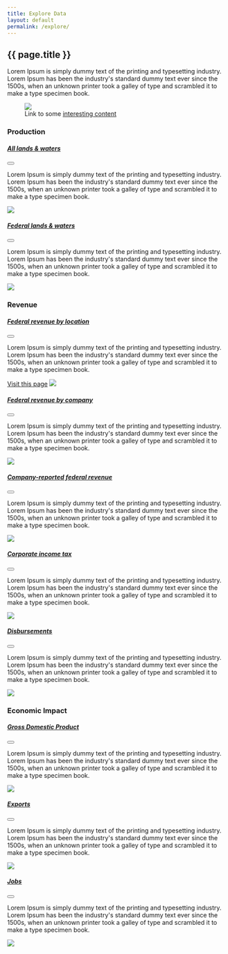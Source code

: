 ```yaml
---
title: Explore Data
layout: default
permalink: /explore/
---
```


<section class="slab-delta">
  <div class="container-outer landing-section_top">
	  <div class="container-left-8 hero-left">
			<h1>{{ page.title }}</h1>
			<p class="hero-description">Lorem Ipsum is simply dummy text of the printing and typesetting industry. Lorem Ipsum has been the industry's standard dummy text ever since the 1500s, when an unknown printer took a galley of type and scrambled it to make a type specimen book.</p>
		</div>
		<div class="container-right-4 hero-right">
      <div class="hero-right_square">
        <figure>
          <img class="hero-right_image" src="{{ site.baseurl }}/img/landing-placeholders/federal-rev.png"/>
          <figcaption class="hero-right_caption">Link to some <a href="#" class="link-alpha">interesting content</a></figcaption>
        </figure>
      </div>
    </div>
	</div>
</section>

<section accordion class="container-outer">
	<section class="container">
		<h3 class="landing-section_category" name="production">Production</h3>
		<div class="container-half landing-section" accordion-item accordion-open="true">
			<h5 class="landing-heading"><a href="{{site.baseurl}}/explore/all-lands-production/">All lands & waters</a></h5>
			<button class="accordion-button" accordion-button></button>
			<div class="accordion-content">
				<p class="landing-description">Lorem Ipsum is simply dummy text of the printing and typesetting industry. Lorem Ipsum has been the industry's standard dummy text ever since the 1500s, when an unknown printer took a galley of type and scrambled it to make a type specimen book. </p>
				<a href="{{site.baseurl}}/explore/all-lands-production/">
					<img class="landing-image" src="{{site.baseurl}}/img/landing-placeholders/placeholder.png">
				</a>
			</div>
		</div>
		<div class="container-half landing-section" accordion-item accordion-open="true">
			<h5 class="landing-heading"><a href="{{site.baseurl}}/explore/federal-production/">Federal lands & waters</a></h5>
			<button class="accordion-button" accordion-button></button>
			<div class="accordion-content">
				<p class="landing-description">Lorem Ipsum is simply dummy text of the printing and typesetting industry. Lorem Ipsum has been the industry's standard dummy text ever since the 1500s, when an unknown printer took a galley of type and scrambled it to make a type specimen book. </p>
				<a href="{{site.baseurl}}/explore/federal-production/">
					<img class="landing-image" src="{{site.baseurl}}/img/landing-placeholders/placeholder.png">
				</a>
			</div>
		</div>
	</section>
	<section class="container">
		<h3 name="revenue" class="landing-section_category">Revenue</h3>
		<div class="container-half landing-section" accordion-item accordion-open="true">
			<h5 class="landing-heading"><a href="{{site.baseurl}}/explore/federal-revenue-by-location/">Federal revenue by location</a></h5>
			<button class="accordion-button" accordion-button></button>
			<div class="accordion-content">
				<p class="landing-description">Lorem Ipsum is simply dummy text of the printing and typesetting industry. Lorem Ipsum has been the industry's standard dummy text ever since the 1500s, when an unknown printer took a galley of type and scrambled it to make a type specimen book. </p>
				<a href="{{site.baseurl}}/explore/federal-revenue-by-location/">Visit this page</a>
				<a href="{{site.baseurl}}/explore/federal-revenue-by-location/">
					<img class="landing-image" src="{{site.baseurl}}/img/landing-placeholders/federal-rev.png">
				</a>
			</div>
		</div>
		<div class="container-half landing-section" accordion-item accordion-open="true">
			<h5 class="landing-heading"><a href="{{site.baseurl}}/explore/federal-revenue-by-company/">Federal revenue by company</a></h5>
			<button class="accordion-button" accordion-button></button>
			<div class="accordion-content">
				<p class="landing-description">Lorem Ipsum is simply dummy text of the printing and typesetting industry. Lorem Ipsum has been the industry's standard dummy text ever since the 1500s, when an unknown printer took a galley of type and scrambled it to make a type specimen book. </p>
				<a href="{{site.baseurl}}/explore/federal-revenue-by-company/">
					<img class="landing-image" src="{{site.baseurl}}/img/landing-placeholders/placeholder.png">
				</a>
			</div>
		</div>
    <div class="container-half landing-section" accordion-item accordion-open="true">
			<h5 class="landing-heading"><a href="{{site.baseurl}}/explore/company-reported-federal-revenue/">Company-reported federal revenue</a></h5>
			<button class="accordion-button" accordion-button></button>
			<div class="accordion-content">
				<p class="landing-description">Lorem Ipsum is simply dummy text of the printing and typesetting industry. Lorem Ipsum has been the industry's standard dummy text ever since the 1500s, when an unknown printer took a galley of type and scrambled it to make a type specimen book. </p>
				<a href="{{site.baseurl}}/explore/company-reported-federal-revenue/">
					<img class="landing-image" src="{{site.baseurl}}/img/landing-placeholders/placeholder.png">
				</a>
			</div>
		</div>
    <div class="container-half landing-section" accordion-item accordion-open="true">
			<h5 class="landing-heading"><a href="{{site.baseurl}}/explore/corporate-income-tax/">Corporate income tax</a></h5>
			<button class="accordion-button" accordion-button></button>
			<div class="accordion-content">
				<p class="landing-description">Lorem Ipsum is simply dummy text of the printing and typesetting industry. Lorem Ipsum has been the industry's standard dummy text ever since the 1500s, when an unknown printer took a galley of type and scrambled it to make a type specimen book. </p>
				<a href="{{site.baseurl}}/explore/corporate-income-tax/">
					<img class="landing-image" src="{{site.baseurl}}/img/landing-placeholders/placeholder.png">
				</a>
			</div>
		</div>
		<div class="container-half landing-section" accordion-item accordion-open="true">
			<h5 class="landing-heading"><a href="{{site.baseurl}}/explore/disbursements/">Disbursements</a></h5>
			<button class="accordion-button" accordion-button></button>
			<div class="accordion-content">
				<p class="landing-description">Lorem Ipsum is simply dummy text of the printing and typesetting industry. Lorem Ipsum has been the industry's standard dummy text ever since the 1500s, when an unknown printer took a galley of type and scrambled it to make a type specimen book. </p>
				<a href="{{site.baseurl}}/explore/disbursements/">
					<img class="landing-image" src="{{site.baseurl}}/img/landing-placeholders/placeholder.png">
				</a>
			</div>
		</div>
	</section>
	<section class="container">
		<h3 name="economic-impact" class="landing-section_category">Economic Impact</h3>
		<div class="container-half landing-section" accordion-item accordion-open="true">
			<h5 class="landing-heading"><a href="{{site.baseurl}}/explore/gdp/">Gross Domestic Product</a></h5>
			<button class="accordion-button" accordion-button></button>
			<div class="accordion-content">
				<p class="landing-description">Lorem Ipsum is simply dummy text of the printing and typesetting industry. Lorem Ipsum has been the industry's standard dummy text ever since the 1500s, when an unknown printer took a galley of type and scrambled it to make a type specimen book. </p>
				<a href="{{site.baseurl}}/explore/gdp/">
					<img class="landing-image" src="{{site.baseurl}}/img/landing-placeholders/placeholder.png">
				</a>
			</div>
		</div>
		<div class="container-half landing-section" accordion-item accordion-open="true">
			<h5 class="landing-heading"><a href="{{site.baseurl}}/explore/exports/">Exports</a></h5>
			<button class="accordion-button" accordion-button></button>
			<div class="accordion-content">
				<p class="landing-description">Lorem Ipsum is simply dummy text of the printing and typesetting industry. Lorem Ipsum has been the industry's standard dummy text ever since the 1500s, when an unknown printer took a galley of type and scrambled it to make a type specimen book. </p>
				<a href="{{site.baseurl}}/explore/exports/">
					<img class="landing-image" src="{{site.baseurl}}/img/landing-placeholders/placeholder.png">
				</a>
			</div>
		</div>
		<div class="container-half landing-section" accordion-item accordion-open="true">
			<h5 class="landing-heading"><a href="{{site.baseurl}}/explore/jobs/">Jobs</a></h5>
			<button class="accordion-button" accordion-button></button>
			<div class="accordion-content">
				<p class="landing-description">Lorem Ipsum is simply dummy text of the printing and typesetting industry. Lorem Ipsum has been the industry's standard dummy text ever since the 1500s, when an unknown printer took a galley of type and scrambled it to make a type specimen book. </p>
				<a href="{{site.baseurl}}/explore/jobs/">
					<img class="landing-image" src="{{site.baseurl}}/img/landing-placeholders/placeholder.png">
				</a>
			</div>
		</div>
	</section>
</section>
<!-- <section class="slab-alpha container-outer container-padded u-centered">
    <h3>Not sure where to go? Start here &#8230;</h3>
    <h2><a href="{{ site.baseurl }}/how-it-works/">Learn how natural resources result in federal revenues</a></h2>
</section> -->

<!-- Accordion -->
<script src="{{ site.baseurl }}/js/components/accordion.js"></script>
